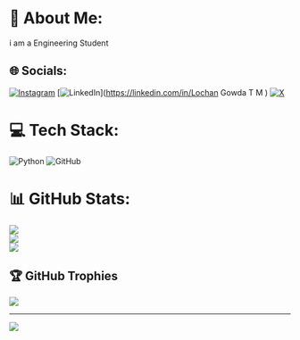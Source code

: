 # 💫 About Me:
i am a Engineering Student


## 🌐 Socials:
[![Instagram](https://img.shields.io/badge/Instagram-%23E4405F.svg?logo=Instagram&logoColor=white)](https://instagram.com/_lochangowda) [![LinkedIn](https://img.shields.io/badge/LinkedIn-%230077B5.svg?logo=linkedin&logoColor=white)](https://linkedin.com/in/Lochan Gowda T M ) [![X](https://img.shields.io/badge/X-black.svg?logo=X&logoColor=white)](https://x.com/_lochangowda) 

# 💻 Tech Stack:
![Python](https://img.shields.io/badge/python-3670A0?style=flat&logo=python&logoColor=ffdd54) ![GitHub](https://img.shields.io/badge/github-%23121011.svg?style=flat&logo=github&logoColor=white)
# 📊 GitHub Stats:
![](https://github-readme-stats.vercel.app/api?username=lochangowda10&theme=vue-dark&hide_border=true&include_all_commits=true&count_private=true)<br/>
![](https://nirzak-streak-stats.vercel.app/?user=lochangowda10&theme=vue-dark&hide_border=true)<br/>
![](https://github-readme-stats.vercel.app/api/top-langs/?username=lochangowda10&theme=vue-dark&hide_border=true&include_all_commits=true&count_private=true&layout=compact)

## 🏆 GitHub Trophies
![](https://github-profile-trophy.vercel.app/?username=lochangowda10&theme=radical&no-frame=true&no-bg=false&margin-w=4)

---
[![](https://visitcount.itsvg.in/api?id=lochangowda10&icon=0&color=0)](https://visitcount.itsvg.in)
